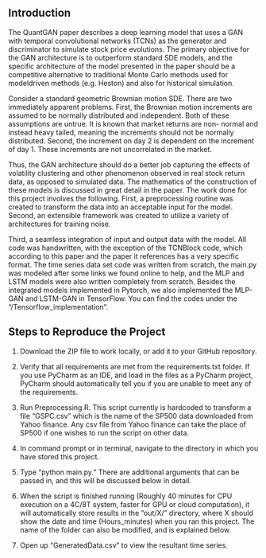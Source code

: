 ## Introduction

The QuantGAN paper describes a deep learning model that uses a GAN with temporal convolutional networks (TCNs) as the generator and discriminator to simulate stock
price evolutions. The primary objective for the GAN architecture is to outperform standard SDE models, and the specific architecture of the model presented in the paper
should be a competitive alternative to traditional Monte Carlo methods used for modeldriven methods (e.g. Heston) and also for historical simulation.

Consider a standard geometric Brownian motion SDE. There are two immediately apparent problems. First, the Brownian motion increments are assumed to be normally
distributed and independent. Both of these assumptions are untrue. It is known that market returns are non- normal and instead heavy tailed, meaning the increments should
not be normally distributed. Second, the increment on day 2 is dependent on the increment of day 1. These increments are not uncorrelated in the market.

Thus, the GAN architecture should do a better job capturing the effects of volatility clustering and other phenomenon observed in real stock return data, as opposed to
simulated data. The mathematics of the construction of these models is discussed in great detail in the paper. The work done for this project involves the following. First, a preprocessing routine was created to transform the data into an acceptable input for the model. Second, an
extensible framework was created to utilize a variety of architectures for training noise.

Third, a seamless integration of input and output data with the model. All code was handwritten, with the exception of the TCNBlock code, which according
to this paper and the paper it references has a very specific format. The time series data set code was written from scratch, the main.py was modeled after some links we found
online to help, and the MLP and LSTM models were also written completely from scratch. Besides the integrated models implemented in Pytorch, we also implemented
the MLP-GAN and LSTM-GAN in TensorFlow. You can find the codes under the “/Tensorflow_implementation”.

## Steps to Reproduce the Project

1. Download the ZIP file to work locally, or add it to your GitHub repository.

2. Verify that all requirements are met from the requirements.txt folder. If you use PyCharm as an IDE, and load in the files as a PyCharm project, PyCharm should
automatically tell you if you are unable to meet any of the requirements.

3. Run Preprocessing.R. This script currently is hardcoded to transform a file “GSPC.csv” which is the name of the SP500 data downloaded from Yahoo
finance. Any csv file from Yahoo finance can take the place of SP500 if one wishes to run the script on other data.

4. In command prompt or in terminal, navigate to the directory in which you have
stored this project.

5. Type “python main.py.” There are additional arguments that can be passed in,
and this will be discussed below in detail.

6. When the script is finished running (Roughly 40 minutes for CPU execution on a 4C/8T system, faster for GPU or cloud computation), it will automatically
store results in the “out/X/” directory, where X should show the date and time (Hours_minutes) when you ran this project. The name of the folder can also be
modified, and is explained below.
7. Open up “GeneratedData.csv” to view the resultant time series.
